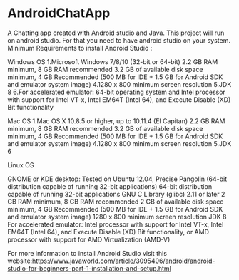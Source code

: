 # AndroidChatApp
A Chatting app created with Android studio and Java.
This project will run on android studio. For that you need to have android studio on your system.
Minimum Requirements to install Android Studio :

Windows OS
1.Microsoft Windows 7/8/10 (32-bit or 64-bit)
2.2 GB RAM minimum, 8 GB RAM recommended
3.2 GB of available disk space minimum, 4 GB Recommended (500 MB for IDE + 1.5 GB for Android SDK and emulator system image)
4.1280 x 800 minimum screen resolution
5.JDK 8
6.For accelerated emulator: 64-bit operating system and Intel processor with support for Intel VT-x, Intel EM64T (Intel 64), and Execute Disable (XD) Bit functionality

Mac OS
1.Mac OS X 10.8.5 or higher, up to 10.11.4 (El Capitan)
2.2 GB RAM minimum, 8 GB RAM recommended
3.2 GB of available disk space minimum, 4 GB Recommended (500 MB for IDE + 1.5 GB for Android SDK and emulator system image)
4.1280 x 800 minimum screen resolution
5.JDK 6

Linux OS

GNOME or KDE desktop: Tested on Ubuntu 12.04, Precise Pangolin (64-bit distribution capable of running 32-bit applications)
64-bit distribution capable of running 32-bit applications
GNU C Library (glibc) 2.11 or later
2 GB RAM minimum, 8 GB RAM recommended
2 GB of available disk space minimum, 4 GB Recommended (500 MB for IDE + 1.5 GB for Android SDK and emulator system image)
1280 x 800 minimum screen resolution
JDK 8
For accelerated emulator: Intel processor with support for Intel VT-x, Intel EM64T (Intel 64), and Execute Disable (XD) Bit functionality, or AMD processor with support for AMD Virtualization (AMD-V)

For more information to install Android Studio visit this website:https://www.javaworld.com/article/3095406/android/android-studio-for-beginners-part-1-installation-and-setup.html
